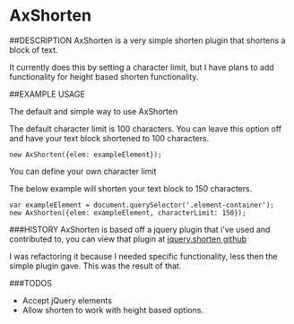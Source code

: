 # AxShorten


##DESCRIPTION
AxShorten is a very simple shorten plugin that shortens a block of text.

It currently does this by setting a character limit, but I have plans to add functionality for height based shorten functionality.



##EXAMPLE USAGE

The default and simple way to use AxShorten

The default character limit is 100 characters. You can leave this option
off and have your text block shortened to 100 characters.

	new AxShorten({elem: exampleElement});



You can define your own character limit

The below example will shorten your text block to 150 characters.

	var exampleElement = document.querySelector('.element-container');
	new AxShorten({elem: exampleElement, characterLimit: 150});




###HISTORY
AxShorten is based off a jquery plugin that i've used and contributed to,
you can view that plugin at [jquery.shorten github](https://github.com/viralpatel/jquery.shorten "jquery.shorten")

I was refactoring it because I needed specific functionality, less then the simple
plugin gave. This was the result of that.




###TODOS
* Accept jQuery elements
* Allow shorten to work with height based options.



